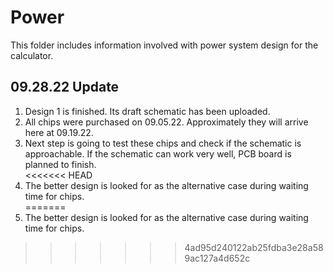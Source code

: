 # Power
This folder includes information involved with power system design for the calculator. 

## 09.28.22 Update
1. Design 1 is finished. Its draft schematic has been uploaded.  
2. All chips were purchased on 09.05.22. Approximately they will arrive here at 09.19.22.  
3. Next step is going to test these chips and check if the schematic is approachable. If the schematic can work very well, PCB board is planned to finish.   
<<<<<<< HEAD
4. The better design is looked for as the alternative case during waiting time for chips.   
=======
4. The better design is looked for as the alternative case during waiting time for chips.   
>>>>>>> 4ad95d240122ab25fdba3e28a589ac127a4d652c
